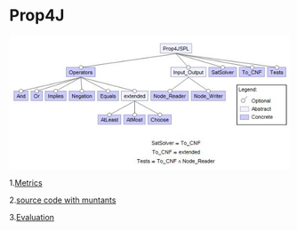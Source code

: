 # Prop4J

![image](https://raw.githubusercontent.com/fischerJF/vamos2020/master/featureModel/Prop4J.JPG)

1.[Metrics](https://github.com/fischerJF/vamos2020/blob/master/metrics/Prop4J-SPL.csv)
 
2.[source code with muntants](https://github.com/fischerJF/vamos2020/tree/master/dataset_with_mutant/Prop4J-SPL)

3.[Evaluation](https://github.com/fischerJF/vamos2020/tree/master/workspace_IncLing/Prop4J-SPL) 
